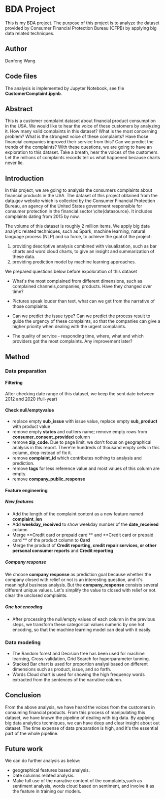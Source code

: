 # BDA Project
This is my BDA project. The purpose of this project is to analyze the dataset provided by Consumer Financial Protection Bureau (CFPB) by applying big data related techniques.
## Author
Danfeng Wang
## Code files
The analysis is implemented by Jupyter Notebook, see file **CustomerComplaint.ipynb**.

## Abstract
This is a customer complaint dataset about financial product consumption in the USA. We would like to hear the voice of these customers by analyzing it. How many valid complaints in this dataset? What is the most concerning problem? What is the strongest voice of these complaints? Have those financial companies improved their service from this? Can we predict the trends of the complaints?
With these questions, we are going to have an exploration to this dataset. Take a breath, hear the voices of the customers. Let the millions of complaints records tell us what happened because charts never lie.

## Introduction
In this project, we are going to analysis the consumers complaints about financial products in the USA. The dataset of this project obtained from the data.gov website which is collected by the Consumer Financial Protection Bureau, an agency of the United States government responsible for consumer protection in the financial sector \cite{datasource}. It includes complaints dating from 2015 by now. 

The volume of this dataset is roughly 2 million items. We apply big data analytic related techniques, such as Spark, machine learning, natural language process (NLP) and so force, to achieve the goal of the project:

1. providing descriptive analysis combined with visualization, such as bar charts and word cloud charts, to give an insight and summarization of these data.
2. providing prediction model by machine learning approaches.

We prepared questions below before expoloration of this dataset
- What's the most complained from different dimensions, such as complained channels,companies, products. Have they changed over time?

- Pictures speak louder than text, what can we get from the narrative of those complaints.
- Can we predict the issue type? Can we predict the process result to guide the urgency of these complaints, so that the companies can give a  higher priority when dealing with the urgent complaints.
- The quality of service - responding time, where, what and which providers got the most complaints. Any improvement later? 

## Method
### Data preparation
#### Filtering
After checking date range of this dataset, we keep the sent date between 2012 and 2020 (full-year)
#### Check null/emptyvalue
- replace empty **sub_issue** with issue value, replace empty **sub_product** with product value
- remove empty **states** and outliers name; remove empty rows from **consumer_consent_provided** column
- remove **zip_code**. Due to page limit, we don't focus on geographical analysis in this report. There're hundreds of thousand empty cells in this column, drop instead of fix it. 
- remove **complaint_id** which contributes nothing to analysis and prediction.
- remove **tags** for less reference value and most values of this column are empty.
- remove **company_public_response**

#### Feature engineering
##### New features
- Add the length of the complaint content as a new feature named **complaint_len** 
- Add **weekday_received** to show weekday number of the **date_received** column
- Merge **Credit card or prepaid card	** and **Credit card or prepaid card ** of the product column	to **Card** 
- Merge the product of **Credit reporting, credit repair services, or other personal consumer reports** and **Credit reporting** 

##### Company response
We choose **company response** as prediction goal because whether the company closed with relief or not is an interesting question, and it's meaningful business analysis. But the **company_response** consists several different unique values. Let's simplify the value to closed with relief or not.
clear the unclosed complaints.

##### One hot encoding
- After processing the null/empty values of each column in the previous steps, we transform these categorical values numeric by one hot encoding, so that the machine learning model can deal with it easily.

### Data modeling
 - The Random forest and Decision tree has been used for machine learning, Cross-validation, Grid Search for hyperparameter tunning.
 - Stacked Bar chart is used for proportion analysi based on different dimensions such as product, issue, and so forth.
 - Words Cloud chart is used for showing the high frequency words extracted from the sentences of the narrative column.


## Conclusion
From the above analysis, we have heard the voices from the customers in consuming financial products. From this process of manipulating this dataset, we have known the pipeline of dealing with big data. By applying big data analytics techniques, we can have deep and clear insight about out dataset.
The time expense of data preparation is high, and it's the essential part of the whole pipeline.

## Future work
We can do further analysis as below:
- geographical features based analysis.
 - Date columns related analysis.
 - Make full use of the narrative content of the complaints,such as sentiment analysis, words cloud based on sentiment, and involve it as the feature in training our models. 

